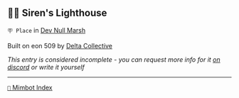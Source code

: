 ## 🧜‍♀️ Siren's Lighthouse

`🪧 Place` in [Dev Null Marsh](<https://zeithalt.github.io/r/dev_null_marsh.html>)

Built on eon 509 by [Delta Collective](<https://zeithalt.github.io/r/delta_collective.html>)

_This entry is considered incomplete - you can request more info for it [on discord](<https://discord.com/channels/562910943848169472/1173922660489633802>) or write it yourself_

-----
[`📑` Mimbot Index](<https://zeithalt.github.io/r/#c210>)
<!---
keywords:  dc, dev null marsh
aliases: 
-->